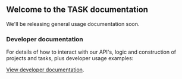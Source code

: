 ## Welcome to the TASK documentation

We'll be releasing general usage documentation soon.

### Developer documentation

For details of how to interact with our API's, logic and construction of projects and tasks, plus developer usage examples:

[View developer documentation](/developer/README.md).

